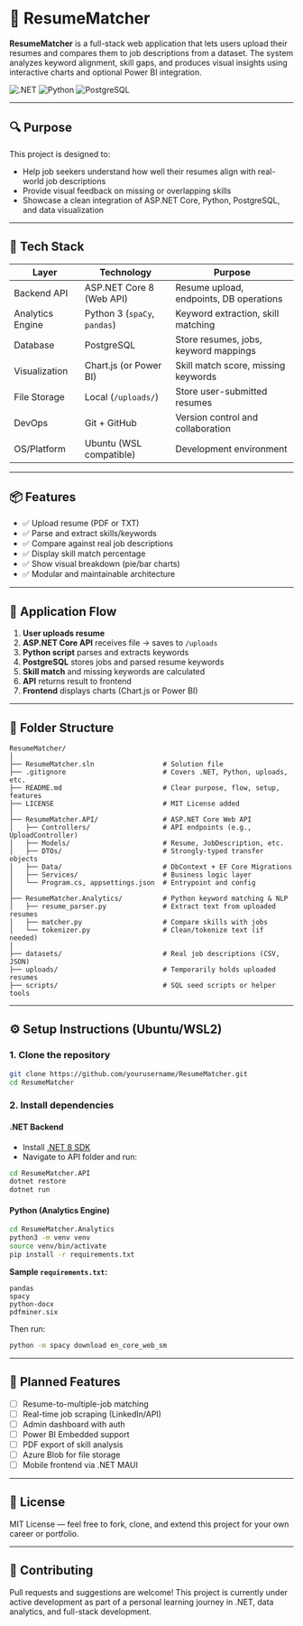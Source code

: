 # 📄 ResumeMatcher

**ResumeMatcher** is a full-stack web application that lets users upload their resumes and compares them to job descriptions from a dataset. The system analyzes keyword alignment, skill gaps, and produces visual insights using interactive charts and optional Power BI integration.

![.NET](https://img.shields.io/badge/.NET%208-512BD4?style=flat&logo=dotnet&logoColor=white)
![Python](https://img.shields.io/badge/Python-3.x-yellow?style=flat&logo=python&logoColor=blue)
![PostgreSQL](https://img.shields.io/badge/PostgreSQL-316192?style=flat&logo=postgresql&logoColor=white)

---

## 🔍 Purpose

This project is designed to:
- Help job seekers understand how well their resumes align with real-world job descriptions
- Provide visual feedback on missing or overlapping skills
- Showcase a clean integration of ASP.NET Core, Python, PostgreSQL, and data visualization

---

## 🧰 Tech Stack

| Layer            | Technology              | Purpose                                     |
|------------------|--------------------------|---------------------------------------------|
| Backend API      | ASP.NET Core 8 (Web API) | Resume upload, endpoints, DB operations     |
| Analytics Engine | Python 3 (`spaCy`, `pandas`) | Keyword extraction, skill matching      |
| Database         | PostgreSQL               | Store resumes, jobs, keyword mappings       |
| Visualization    | Chart.js (or Power BI)   | Skill match score, missing keywords         |
| File Storage     | Local (`/uploads/`)      | Store user-submitted resumes                |
| DevOps           | Git + GitHub             | Version control and collaboration           |
| OS/Platform      | Ubuntu (WSL compatible)  | Development environment                     |

---

## 📦 Features

- ✅ Upload resume (PDF or TXT)
- ✅ Parse and extract skills/keywords
- ✅ Compare against real job descriptions
- ✅ Display skill match percentage
- ✅ Show visual breakdown (pie/bar charts)
- ✅ Modular and maintainable architecture

---

## 🔁 Application Flow

1. **User uploads resume**
2. **ASP.NET Core API** receives file → saves to `/uploads`
3. **Python script** parses and extracts keywords
4. **PostgreSQL** stores jobs and parsed resume keywords
5. **Skill match** and missing keywords are calculated
6. **API** returns result to frontend
7. **Frontend** displays charts (Chart.js or Power BI)

---

## 📁 Folder Structure

```
ResumeMatcher/
│
├── ResumeMatcher.sln                 # Solution file
├── .gitignore                        # Covers .NET, Python, uploads, etc.
├── README.md                         # Clear purpose, flow, setup, features
├── LICENSE                           # MIT License added
│
├── ResumeMatcher.API/                # ASP.NET Core Web API
│   ├── Controllers/                  # API endpoints (e.g., UploadController)
│   ├── Models/                       # Resume, JobDescription, etc.
│   ├── DTOs/                         # Strongly-typed transfer objects
│   ├── Data/                         # DbContext + EF Core Migrations
│   ├── Services/                     # Business logic layer
│   └── Program.cs, appsettings.json  # Entrypoint and config
│
├── ResumeMatcher.Analytics/          # Python keyword matching & NLP
│   ├── resume_parser.py              # Extract text from uploaded resumes
│   ├── matcher.py                    # Compare skills with jobs
│   └── tokenizer.py                  # Clean/tokenize text (if needed)
│
├── datasets/                         # Real job descriptions (CSV, JSON)
├── uploads/                          # Temporarily holds uploaded resumes
├── scripts/                          # SQL seed scripts or helper tools

```

---

## ⚙️ Setup Instructions (Ubuntu/WSL2)

### 1. Clone the repository

```bash
git clone https://github.com/yourusername/ResumeMatcher.git
cd ResumeMatcher
```

### 2. Install dependencies

#### .NET Backend
- Install [.NET 8 SDK](https://dotnet.microsoft.com/en-us/download)
- Navigate to API folder and run:

```bash
cd ResumeMatcher.API
dotnet restore
dotnet run
```

#### Python (Analytics Engine)

```bash
cd ResumeMatcher.Analytics
python3 -m venv venv
source venv/bin/activate
pip install -r requirements.txt
```

**Sample `requirements.txt`:**
```
pandas
spacy
python-docx
pdfminer.six
```

Then run:
```bash
python -m spacy download en_core_web_sm
```

---

## 🔭 Planned Features

- [ ] Resume-to-multiple-job matching
- [ ] Real-time job scraping (LinkedIn/API)
- [ ] Admin dashboard with auth
- [ ] Power BI Embedded support
- [ ] PDF export of skill analysis
- [ ] Azure Blob for file storage
- [ ] Mobile frontend via .NET MAUI

---

## 📄 License

MIT License — feel free to fork, clone, and extend this project for your own career or portfolio.

---

## 🤝 Contributing

Pull requests and suggestions are welcome! This project is currently under active development as part of a personal learning journey in .NET, data analytics, and full-stack development.
